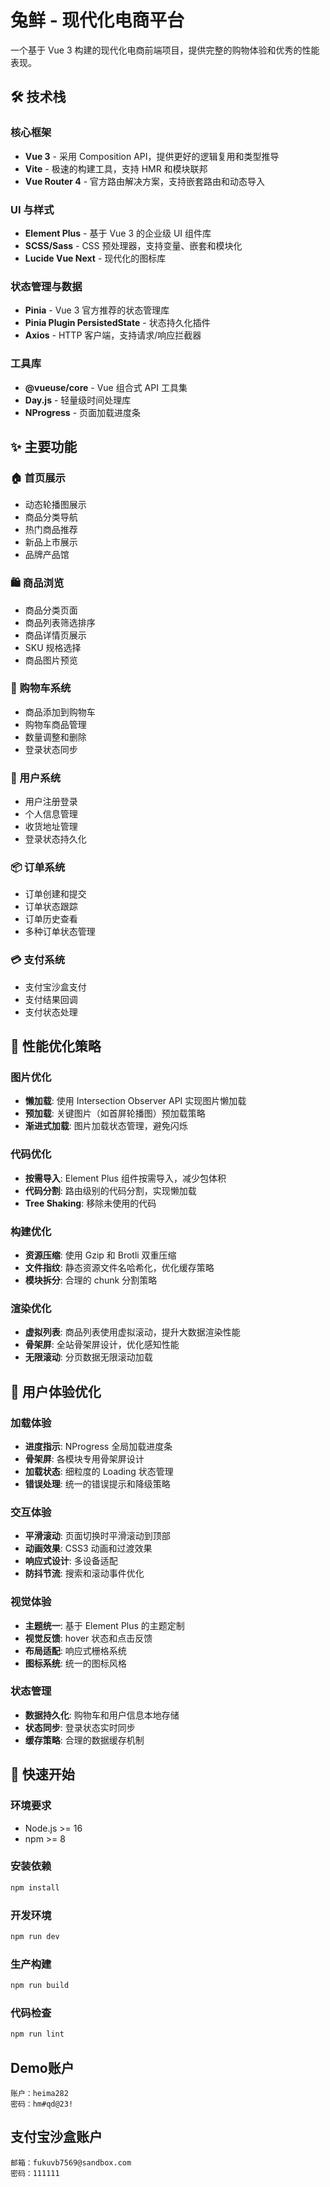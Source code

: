 # 兔鲜 - 现代化电商平台

一个基于 Vue 3 构建的现代化电商前端项目，提供完整的购物体验和优秀的性能表现。

## 🛠️ 技术栈

### 核心框架

- **Vue 3** - 采用 Composition API，提供更好的逻辑复用和类型推导
- **Vite** - 极速的构建工具，支持 HMR 和模块联邦
- **Vue Router 4** - 官方路由解决方案，支持嵌套路由和动态导入

### UI 与样式

- **Element Plus** - 基于 Vue 3 的企业级 UI 组件库
- **SCSS/Sass** - CSS 预处理器，支持变量、嵌套和模块化
- **Lucide Vue Next** - 现代化的图标库

### 状态管理与数据

- **Pinia** - Vue 3 官方推荐的状态管理库
- **Pinia Plugin PersistedState** - 状态持久化插件
- **Axios** - HTTP 客户端，支持请求/响应拦截器

### 工具库

- **@vueuse/core** - Vue 组合式 API 工具集
- **Day.js** - 轻量级时间处理库
- **NProgress** - 页面加载进度条

## ✨ 主要功能

### 🏠 首页展示

- 动态轮播图展示
- 商品分类导航
- 热门商品推荐
- 新品上市展示
- 品牌产品馆

### 🛍️ 商品浏览

- 商品分类页面
- 商品列表筛选排序
- 商品详情页展示
- SKU 规格选择
- 商品图片预览

### 🛒 购物车系统

- 商品添加到购物车
- 购物车商品管理
- 数量调整和删除
- 登录状态同步

### 👤 用户系统

- 用户注册登录
- 个人信息管理
- 收货地址管理
- 登录状态持久化

### 📦 订单系统

- 订单创建和提交
- 订单状态跟踪
- 订单历史查看
- 多种订单状态管理

### 💳 支付系统

- 支付宝沙盒支付
- 支付结果回调
- 支付状态处理

## 🚀 性能优化策略

### 图片优化

- **懒加载**: 使用 Intersection Observer API 实现图片懒加载
- **预加载**: 关键图片（如首屏轮播图）预加载策略
- **渐进式加载**: 图片加载状态管理，避免闪烁

### 代码优化

- **按需导入**: Element Plus 组件按需导入，减少包体积
- **代码分割**: 路由级别的代码分割，实现懒加载
- **Tree Shaking**: 移除未使用的代码

### 构建优化

- **资源压缩**: 使用 Gzip 和 Brotli 双重压缩
- **文件指纹**: 静态资源文件名哈希化，优化缓存策略
- **模块拆分**: 合理的 chunk 分割策略

### 渲染优化

- **虚拟列表**: 商品列表使用虚拟滚动，提升大数据渲染性能
- **骨架屏**: 全站骨架屏设计，优化感知性能
- **无限滚动**: 分页数据无限滚动加载

## 🎨 用户体验优化

### 加载体验

- **进度指示**: NProgress 全局加载进度条
- **骨架屏**: 各模块专用骨架屏设计
- **加载状态**: 细粒度的 Loading 状态管理
- **错误处理**: 统一的错误提示和降级策略

### 交互体验

- **平滑滚动**: 页面切换时平滑滚动到顶部
- **动画效果**: CSS3 动画和过渡效果
- **响应式设计**: 多设备适配
- **防抖节流**: 搜索和滚动事件优化

### 视觉体验

- **主题统一**: 基于 Element Plus 的主题定制
- **视觉反馈**: hover 状态和点击反馈
- **布局适配**: 响应式栅格系统
- **图标系统**: 统一的图标风格

### 状态管理

- **数据持久化**: 购物车和用户信息本地存储
- **状态同步**: 登录状态实时同步
- **缓存策略**: 合理的数据缓存机制

## 🔧 快速开始

### 环境要求

- Node.js >= 16
- npm >= 8

### 安装依赖

```bash
npm install
```

### 开发环境

```bash
npm run dev
```

### 生产构建

```bash
npm run build
```

### 代码检查

```bash
npm run lint
```

## Demo账户

```
账户：heima282
密码：hm#qd@23!
```

## 支付宝沙盒账户

```
邮箱：fukuvb7569@sandbox.com
密码：111111
```
